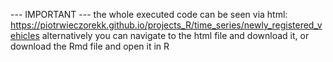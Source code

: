 --- IMPORTANT --- the whole executed code can be seen via html: https://piotrwieczorekk.github.io/projects_R/time_series/newly_registered_vehicles alternatively you can navigate to the html file and download it, or download the Rmd file and open it in R
 
